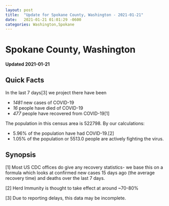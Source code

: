 ```yaml
---
layout: post
title:  "Update for Spokane County, Washington - 2021-01-21"
date:   2021-01-21 01:01:29 -0600
categories: Washington,Spokane
---
```


# Spokane County, Washington
#### Updated 2021-01-21

## Quick Facts

In the last 7 days[3] we project there have been
- *1481* new cases of COVID-19
- *16* people have died of COVID-19
- *477* people have recovered from COVID-19[1]

The population in this census area is 522798. By our calculations:
- 5.96% of the population have had COVID-19.[2]
- 1.05% of the population or 5513.0 people are actively fighting the virus.

## Synopsis




[1] Most US CDC offices do give any recovery statistics- we base this on a formula which looks at confirmed new cases
15 days ago (the average recovery time) and deaths over the last 7 days.

[2] Herd Immunity is thought to take effect at around ~70-80%

[3] Due to reporting delays, this data may be incomplete.
 
    